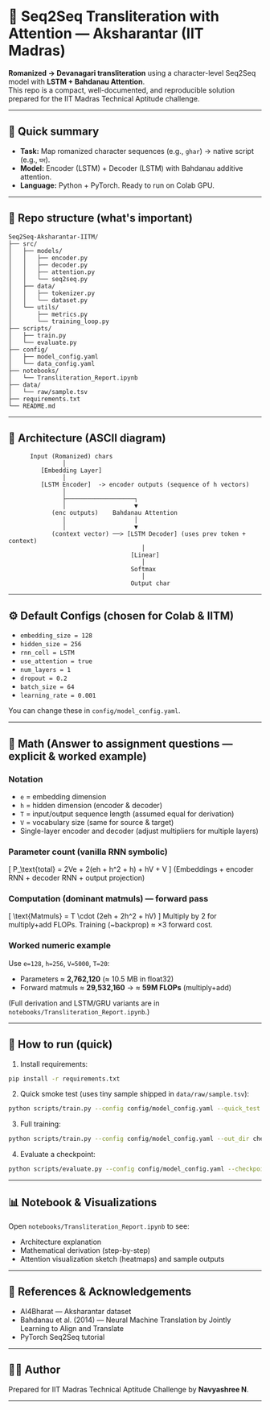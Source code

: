 # 🧠 Seq2Seq Transliteration with Attention — Aksharantar (IIT Madras)

**Romanized → Devanagari transliteration** using a character-level Seq2Seq model with **LSTM + Bahdanau Attention**.  
This repo is a compact, well-documented, and reproducible solution prepared for the IIT Madras Technical Aptitude challenge.

---

## 🔎 Quick summary
- **Task:** Map romanized character sequences (e.g., `ghar`) → native script (e.g., `घर`).  
- **Model:** Encoder (LSTM) + Decoder (LSTM) with Bahdanau additive attention.  
- **Language:** Python + PyTorch. Ready to run on Colab GPU.

---

## 📁 Repo structure (what's important)
```
Seq2Seq-Aksharantar-IITM/
├── src/
│   ├── models/
│   │   ├── encoder.py
│   │   ├── decoder.py
│   │   ├── attention.py
│   │   └── seq2seq.py
│   ├── data/
│   │   ├── tokenizer.py
│   │   └── dataset.py
│   └── utils/
│       ├── metrics.py
│       └── training_loop.py
├── scripts/
│   ├── train.py
│   └── evaluate.py
├── config/
│   ├── model_config.yaml
│   └── data_config.yaml
├── notebooks/
│   └── Transliteration_Report.ipynb
├── data/
│   └── raw/sample.tsv
├── requirements.txt
└── README.md
```

---

## 🧩 Architecture (ASCII diagram)
```
      Input (Romanized) chars
               │
         [Embedding Layer]
               │
         [LSTM Encoder]  -> encoder outputs (sequence of h vectors)
               │
               ├───────────────────┐
               │                   ▼
            (enc outputs)    Bahdanau Attention
               │                   │
               │                   ▼
            (context vector) ──> [LSTM Decoder] (uses prev token + context)
                                     │
                                  [Linear]
                                     │
                                  Softmax
                                     │
                                  Output char
```

---

## ⚙️ Default Configs (chosen for Colab & IITM)
- `embedding_size = 128`  
- `hidden_size = 256`  
- `rnn_cell = LSTM`  
- `use_attention = true`  
- `num_layers = 1`  
- `dropout = 0.2`  
- `batch_size = 64`  
- `learning_rate = 0.001`

You can change these in `config/model_config.yaml`.

---

## 🧮 Math (Answer to assignment questions — explicit & worked example)

### Notation
- `e` = embedding dimension  
- `h` = hidden dimension (encoder & decoder)  
- `T` = input/output sequence length (assumed equal for derivation)  
- `V` = vocabulary size (same for source & target)  
- Single-layer encoder and decoder (adjust multipliers for multiple layers)

### Parameter count (vanilla RNN symbolic)
\[
P_\text{total} = 2Ve + 2(eh + h^2 + h) + hV + V
\]
(Embeddings + encoder RNN + decoder RNN + output projection)

### Computation (dominant matmuls) — forward pass
\[
\text{Matmuls} = T \cdot (2eh + 2h^2 + hV)
\]
Multiply by 2 for multiply+add FLOPs. Training (~backprop) ≈ ×3 forward cost.

### Worked numeric example
Use `e=128`, `h=256`, `V=5000`, `T=20`:

- Parameters ≈ **2,762,120** (≈ 10.5 MB in float32)  
- Forward matmuls ≈ **29,532,160** → ≈ **59M FLOPs** (multiply+add)

(Full derivation and LSTM/GRU variants are in `notebooks/Transliteration_Report.ipynb`.)

---

## 🚀 How to run (quick)
1. Install requirements:
```bash
pip install -r requirements.txt
```

2. Quick smoke test (uses tiny sample shipped in `data/raw/sample.tsv`):
```bash
python scripts/train.py --config config/model_config.yaml --quick_test
```

3. Full training:
```bash
python scripts/train.py --config config/model_config.yaml --out_dir checkpoints
```

4. Evaluate a checkpoint:
```bash
python scripts/evaluate.py --config config/model_config.yaml --checkpoint checkpoints/best.pt
```

---

## 📊 Notebook & Visualizations
Open `notebooks/Transliteration_Report.ipynb` to see:
- Architecture explanation
- Mathematical derivation (step-by-step)
- Attention visualization sketch (heatmaps) and sample outputs

---

## 🧾 References & Acknowledgements
- AI4Bharat — Aksharantar dataset  
- Bahdanau et al. (2014) — Neural Machine Translation by Jointly Learning to Align and Translate  
- PyTorch Seq2Seq tutorial

---

## 👩‍💻 Author
Prepared for IIT Madras Technical Aptitude Challenge by **Navyashree N**.

---
